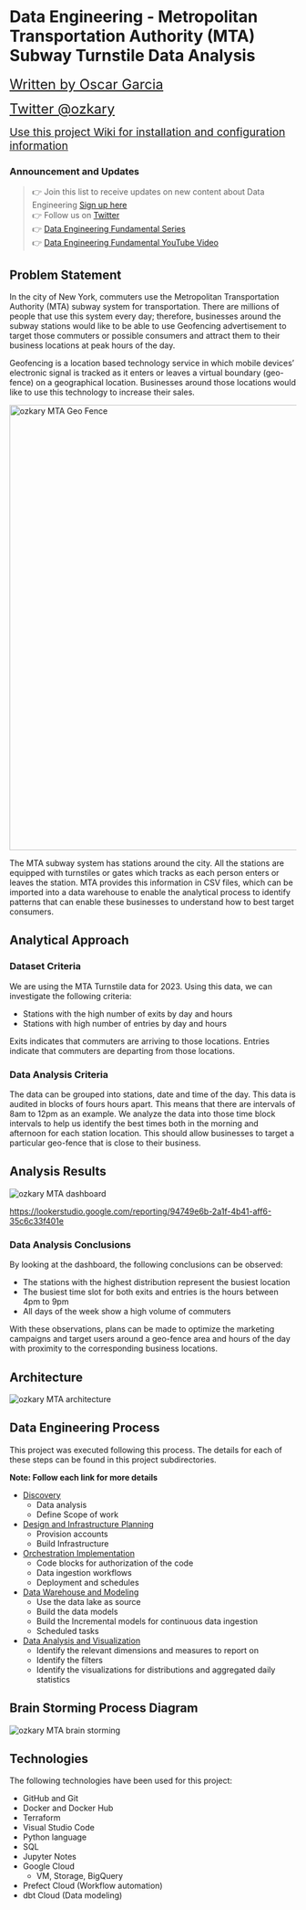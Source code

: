 # Data Engineering - Metropolitan Transportation Authority (MTA) Subway Turnstile Data Analysis
<p>
<a target="_ozkary" style="font-size:1.5rem;margin-right:20px;" href="https://www.ozkary.com">
Written by Oscar Garcia
</a>
</p>  
<p>
<a target="_ozkary" style="font-size:1.5rem" href="https://twitter.com/ozkary">
Twitter @ozkary
</a> 
</p>
 <p>
<a target="_wiki" style="font-size:1.2rem" href="https://github.com/ozkary/data-engineering-mta-turnstile/wiki">
Use this project Wiki for installation and configuration information
</a>
</p>

### Announcement and Updates

> 👉 Join this list to receive updates on new content about Data Engineering  [Sign up here](https://maven.com/forms/56ae79)  
> 👉 Follow us on [Twitter](https://twitter.com/ozkary)  
> 👉 [Data Engineering Fundamental Series](https://www.ozkary.com/2023/03/data-engineering-process-fundamentals.html)    
> 👉 [Data Engineering Fundamental YouTube Video](https://www.youtube.com/live/14eRohtAE-w?si=8xLECzhfOhBgBB9K)    

## Problem Statement

In the city of New York, commuters use the Metropolitan Transportation Authority (MTA) subway system for transportation. There are millions of people that use this system every day; therefore, businesses around the subway stations would like to be able to use Geofencing advertisement to target those commuters or possible consumers and attract them to their business locations at peak hours of the day.

Geofencing is a location based technology service in which mobile devices’ electronic signal is tracked as it enters or leaves a virtual boundary (geo-fence) on a geographical location. Businesses around those locations would like to use this technology to increase their sales.

<img width="780px" src="images/mta-geo-fencing.png" alt="ozkary MTA Geo Fence"/>

The MTA subway system has stations around the city. All the stations are equipped with turnstiles or gates which tracks as each person enters or leaves the station. MTA provides this information in CSV files, which can be imported into a data warehouse to enable the analytical process to identify patterns that can enable these businesses to understand how to best target consumers.

## Analytical Approach

### Dataset Criteria

We are using the MTA Turnstile data for 2023. Using this data, we can investigate the following criteria:

- Stations with the high number of exits by day and hours
- Stations with high number of entries by day and hours

Exits indicates that commuters are arriving to those locations. Entries indicate that commuters are departing from those locations.

### Data Analysis Criteria

The data can be grouped into stations, date and time of the day. This data is audited in blocks of fours hours apart. This means that there are intervals of 8am to 12pm as an example. We analyze the data into those time block intervals to help us identify the best times both in the morning and afternoon for each station location. This should allow businesses to target a particular geo-fence that is close to their business.

## Analysis Results

![ozkary MTA dashboard](images/ozkary-data-engineering-fundamentals-analysis-visualization-dashboard.png)

https://lookerstudio.google.com/reporting/94749e6b-2a1f-4b41-aff6-35c6c33f401e

### Data Analysis Conclusions

By looking at the dashboard, the following conclusions can be observed:

  - The stations with the highest distribution represent the busiest location 
  - The busiest time slot for both exits and entries is the hours between 4pm to 9pm
  - All days of the week show a high volume of commuters

With these observations, plans can be made to optimize the marketing campaigns and target users around a geo-fence area and hours of the day with proximity to the corresponding business locations.  

## Architecture

![ozkary MTA architecture](images/mta-architecture.png)

## Data Engineering Process
This project was executed following this process. The details for each of these steps can be found in this project subdirectories.

**Note: Follow each link for more details**

- [Discovery](Step1-Discovery/)
  - Data analysis
  - Define Scope of work
- [Design and Infrastructure Planning](Step2-Cloud-Infrastructure/)
  - Provision accounts
  - Build Infrastructure
- [Orchestration Implementation](Step3-Orchestration)
  - Code blocks for authorization of the code
  - Data ingestion workflows
  - Deployment and schedules
- [Data Warehouse and Modeling](Step4-Data-Warehouse/)
  - Use the data lake as source
  - Build the data models
  - Build the Incremental models for continuous data ingestion
  - Scheduled tasks
- [Data Analysis and Visualization](Step5-Analysis/)
    - Identify the relevant dimensions and measures to report on
    - Identify the filters 
    - Identify the visualizations for distributions and aggregated daily statistics

## Brain Storming Process Diagram

![ozkary MTA brain storming](images/mta-brain-storming.png)

## Technologies

The following technologies have been used for this project:

- GitHub and Git
- Docker and Docker Hub
- Terraform
- Visual Studio Code
- Python language
- SQL
- Jupyter Notes
- Google Cloud
  - VM, Storage, BigQuery
- Prefect Cloud  (Workflow automation)
- dbt Cloud (Data modeling)



